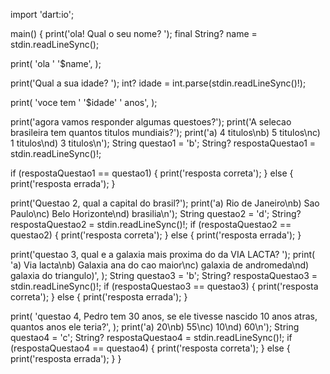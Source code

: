 import 'dart:io';

main() {
  print('ola! Qual o seu nome? ');
  final String? name = stdin.readLineSync();

  print(
    'ola '
    '$name',
  );

  print('Qual a sua idade? ');
  int? idade = int.parse(stdin.readLineSync()!);

  print(
    'voce tem '
    '$idade'
    ' anos',
  );

  print('agora vamos responder algumas questoes?');
  print('A selecao brasileira tem quantos titulos mundiais?');
  print('a) 4 titulos\nb) 5 titulos\nc) 1 titulos\nd) 3 titulos\n');
  String questao1 = 'b';
  String? respostaQuestao1 = stdin.readLineSync()!;

  if (respostaQuestao1 == questao1) {
    print('resposta correta');
  } else {
    print('resposta errada');
  }

  print('Questao 2, qual a capital do brasil?');
  print('a) Rio de Janeiro\nb) Sao Paulo\nc) Belo Horizonte\nd) brasilia\n');
  String questao2 = 'd';
  String? respostaQuestao2 = stdin.readLineSync()!;
  if (respostaQuestao2 == questao2) {
    print('resposta correta');
  } else {
    print('resposta errada');
  }

  print('questao 3, qual e a galaxia mais proxima do da VIA LACTA? ');
  print(
    'a) Via lacta\nb) Galaxia ana do cao maior\nc) galaxia de andromeda\nd) galaxia do triangulo)',
  );
  String questao3 = 'b';
  String? respostaQuestao3 = stdin.readLineSync()!;
  if (respostaQuestao3 == questao3) {
    print('resposta correta');
  } else {
    print('resposta errada');
  }

  print(
    'questao 4, Pedro tem 30 anos, se ele tivesse nascido 10 anos atras, quantos anos ele teria?',
  );
  print('a) 20\nb) 55\nc) 10\nd) 60\n');
  String questao4 = 'c';
  String? respostaQuestao4 = stdin.readLineSync()!;
  if (respostaQuestao4 == questao4) {
    print('resposta correta');
  } else {
    print('resposta errada');
  }
}
